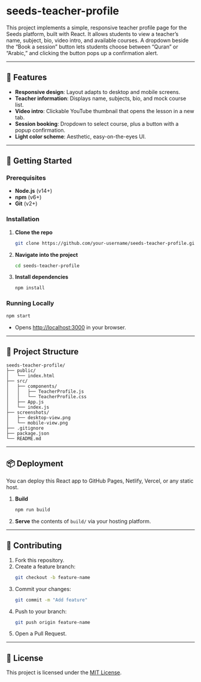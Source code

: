 # seeds-teacher-profile

This project implements a simple, responsive teacher profile page for the Seeds platform, built with React. It allows students to view a teacher’s name, subject, bio, video intro, and available courses. A dropdown beside the “Book a session” button lets students choose between “Quran” or “Arabic,” and clicking the button pops up a confirmation alert.

---

## 🎯 Features

- **Responsive design**: Layout adapts to desktop and mobile screens.
- **Teacher information**: Displays name, subjects, bio, and mock course list.
- **Video intro**: Clickable YouTube thumbnail that opens the lesson in a new tab.
- **Session booking**: Dropdown to select course, plus a button with a popup confirmation.
- **Light color scheme**: Aesthetic, easy-on-the-eyes UI.

---

## 🚀 Getting Started

### Prerequisites

- **Node.js** (v14+)
- **npm** (v6+)
- **Git** (v2+)

### Installation

1. **Clone the repo**
   ```bash
   git clone https://github.com/your-username/seeds-teacher-profile.git
   ```
2. **Navigate into the project**
   ```bash
   cd seeds-teacher-profile
   ```
3. **Install dependencies**
   ```bash
   npm install
   ```

### Running Locally

```bash
npm start
```
- Opens [http://localhost:3000](http://localhost:3000) in your browser.

---

## 📁 Project Structure

```
seeds-teacher-profile/
├── public/
│   └── index.html
├── src/
│   ├── components/
│   │   ├── TeacherProfile.js
│   │   └── TeacherProfile.css
│   ├── App.js
│   └── index.js
├── screenshots/
│   ├── desktop-view.png
│   └── mobile-view.png
├── .gitignore
├── package.json
└── README.md
```

---


## 📦 Deployment

You can deploy this React app to GitHub Pages, Netlify, Vercel, or any static host.

1. **Build**
   ```bash
   npm run build
   ```
2. **Serve** the contents of `build/` via your hosting platform.

---

## 🤝 Contributing

1. Fork this repository.
2. Create a feature branch:
   ```bash
   git checkout -b feature-name
   ```
3. Commit your changes:
   ```bash
   git commit -m "Add feature"
   ```
4. Push to your branch:
   ```bash
   git push origin feature-name
   ```
5. Open a Pull Request.

---

## 📝 License

This project is licensed under the [MIT License](LICENSE).
